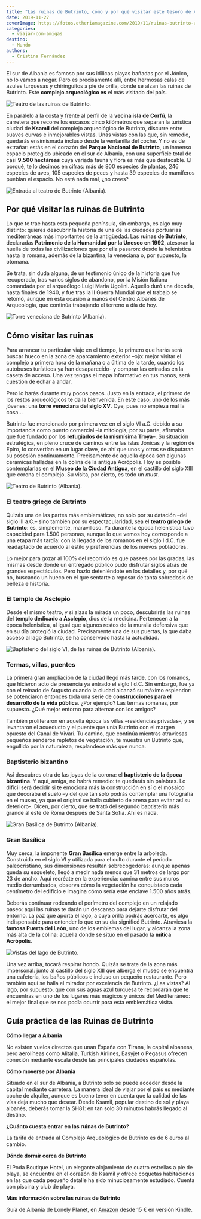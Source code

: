 ```yaml
---
title: "Las ruinas de Butrinto, cómo y por qué visitar este tesoro de Albania"
date: 2019-11-27
coverImage: https://fotos.etheriamagazine.com/2019/11/ruinas-butrinto-albania.jpg
categories: 
  - viajar-con-amigas
destino: 
  - Mundo
authors: 
  - Cristina Fernández
---
```


El sur de Albania es famoso por sus idílicas playas bañadas por el Jónico, no lo vamos a 
negar. Pero es precisamente allí, entre hermosas calas de azules turquesas y 
chiringuitos a pie de orilla, donde se alzan las ruinas de Butrinto. Este **complejo 
arqueológico es** el más visitado del país. 

![Teatro de las ruinas de Butrinto.](https://fotos.etheriamagazine.com/2019/11/ruinas-butrinto-albania.jpg "Teatro de las ruinas de Butrinto. ©PB")

En paralelo a la costa y frente al perfil de la **vecina isla de Corfú**, la carretera 
que recorre los escasos cinco kilómetros que separan la turística ciudad de **Ksamil** 
del complejo arqueológico de Butrinto, discurre entre suaves curvas e inmejorables 
vistas. Unas vistas con las que, sin remedio, quedarás ensimismada incluso desde la 
ventanilla del coche. Y no es de extrañar: estás en el corazón del **Parque Nacional de 
Butrinto**, un inmenso espacio protegido ubicado en el sur de Albania, con una 
superficie total de casi **9.500 hectáreas** cuya variada fauna y flora es más que 
destacable. El porqué, te lo decimos en cifras: más de 800 especies de plantas, 246 
especies de aves, 105 especies de peces y hasta 39 especies de mamíferos pueblan el 
espacio. No está nada mal, ¿no crees? 

![Entrada al teatro de Butrinto (Albania).](https://fotos.etheriamagazine.com/2019/11/albania-entrada-a-teatro-butrinto.jpg "Entrada al teatro de Butrinto (Albania).")

## Por qué visitar las ruinas de Butrinto

Lo que te trae hasta esta pequeña península, sin embargo, es algo muy distinto: quieres 
descubrir la historia de una de las ciudades portuarias mediterráneas más importantes de 
la antigüedad. Las **ruinas de Butrinto**, declaradas **Patrimonio de la Humanidad por 
la Unesco en 1992**, atesoran la huella de todas las civilizaciones que por ella 
pasaron: desde la helenística hasta la romana, además de la bizantina, la veneciana o, 
por supuesto, la otomana. 

Se trata, sin duda alguna, de un testimonio único de la historia que fue recuperado, 
tras varios siglos de abandono, por la Misión Italiana comandada por el arqueólogo Luigi 
Maria Ugolini. Aquello duró una década, hasta finales de 1940, y fue tras la II Guerra 
Mundial que el trabajo se retomó, aunque en esta ocasión a manos del Centro Albanés de 
Arqueología, que continúa trabajando el terreno a día de hoy. 

![Torre veneciana de Butrinto (Albania).](https://fotos.etheriamagazine.com/2019/11/albania-torre-veneciana-Butrinto.jpg "Torre veneciana de Butrinto (Albania).")

## Cómo visitar las ruinas

Para arrancar tu particular viaje en el tiempo, lo primero que harás será buscar hueco 
en la zona de aparcamiento exterior –ojo: mejor visitar el complejo a primera hora de la 
mañana o a última de la tarde, cuando los autobuses turísticos ya han desaparecido- y 
comprar las entradas en la caseta de acceso. Una vez tengas el mapa informativo en tus 
manos, será cuestión de echar a andar. 

Pero lo harás durante muy pocos pasos. Justo en la entrada, el primero de los restos 
arqueológicos te da la bienvenida. En este caso, uno de los más jóvenes: una **torre 
veneciana del siglo XV**. Oye, pues no empieza mal la cosa… 

Butrinto fue mencionado por primera vez en el siglo VI a.C. debido a su importancia como 
puerto comercial –la mitología, por su parte, afirmaba que fue fundado por los 
**refugiados de la mismísima Troya**–. Su situación estratégica, en pleno cruce de 
caminos entre las islas Jónicas y la región de Epiro, lo convertían en un lugar clave, 
de ahí que unos y otros se disputaran su posesión continuamente. Precisamente de aquella 
época son algunas cerámicas halladas en la colina de la antigua Acrópolis. Hoy es 
posible contemplarlas en el **Museo de la Ciudad Antigua**, en el castillo del siglo 
XIII que corona el complejo. Su visita, por cierto, es todo un _must_. 

![Teatro de Butrinto (Albania).](https://fotos.etheriamagazine.com/2019/11/albania-Teatro-Butrinto.jpg "Teatro de Butrinto (Albania). ©Cristina Fernández")

### El teatro griego de Butrinto

Quizás una de las partes más emblemáticas, no solo por su datación –del siglo III a.C.– 
sino también por su espectacularidad, sea el **teatro griego de Butrinto**: es, 
simplemente, maravilloso. Ya durante la época helenística tuvo capacidad para 1.500 
personas, aunque lo que vemos hoy corresponde a una etapa más tardía: con la llegada de 
los romanos en el siglo I d.C. fue readaptado de acuerdo al estilo y preferencias de los 
nuevos pobladores. 

Lo mejor para gozar al 100% del recorrido es que pasees por las gradas, las mismas desde 
donde un entregado público pudo disfrutar siglos atrás de grandes espectáculos. Pero 
hazlo deteniéndote en los detalles y, por qué no, buscando un hueco en el que sentarte a 
reposar de tanta sobredosis de belleza e historia. 

### El templo de Asclepio

Desde el mismo teatro, y si alzas la mirada un poco, descubrirás las ruinas del **templo 
dedicado a Asclepio**, dios de la medicina. Pertenecen a la época helenística, al igual 
que algunos restos de la muralla defensiva que en su día protegió la ciudad. 
Precisamente una de sus puertas, la que daba acceso al lago Butrinto, se ha conservado 
hasta la actualidad. 

![Baptisterio del siglo VI, de las ruinas de Butrinto (Albania).](https://fotos.etheriamagazine.com/2019/11/albania-ruinas-butrinto-Baptisterio-siglo-VI.jpg "Baptisterio del siglo VI, de las ruinas de Butrinto (Albania). ©C.F.")

### Termas, villas, puentes

La primera gran ampliación de la ciudad llegó más tarde, con los romanos, que hicieron 
acto de presencia ya entrado el siglo I d.C. Sin embargo, fue ya con el reinado de 
Augusto cuando la ciudad alcanzó su máximo esplendor: se potenciaron entonces toda una 
serie de **construcciones para el desarrollo de la vida pública**. ¿Por ejemplo? Las 
termas romanas, por supuesto. ¿Qué mejor entorno para alternar con los amigos? 

También proliferaron en aquella época las villas –residencias privadas–, y se levantaron 
el acueducto y el puente que unía Butrinto con el margen opuesto del Canal de Vivari. Tu 
camino, que continúa mientras atraviesas pequeños senderos repletos de vegetación, te 
muestra un Butrinto que, engullido por la naturaleza, resplandece más que nunca. 

### Baptisterio bizantino

Así descubres otra de las joyas de la corona: el **baptisterio de la época bizantina**. 
Y aquí, amiga, no habrá remedio: te quedarás sin palabras. Lo difícil será decidir si te 
emociona más la construcción en sí o el mosaico que decoraba el suelo –y del que tan 
solo podrás contemplar una fotografía en el museo, ya que el original se halla cubierto 
de arena para evitar así su deterioro-. Dicen, por cierto, que se trató del segundo 
baptisterio más grande al este de Roma después de Santa Sofía. Ahí es nada. 

![Gran Basílica de Butrinto (Albania).](https://fotos.etheriamagazine.com/2019/11/albania-gran-basilica-butrinto.jpg "Gran Basílica de Butrinto (Albania). ©C.F.")

### Gran Basílica

Muy cerca, la imponente **Gran Basílica** emerge entre la arboleda. Construida en el 
siglo VI y utilizada para el culto durante el periodo paleocristiano, sus dimensiones 
resultan sobrecogedoras: aunque apenas queda su esqueleto, llegó a medir nada menos que 
31 metros de largo por 23 de ancho. Aquí recréate en la experiencia: camina entre sus 
muros medio derrumbados, observa cómo la vegetación ha conquistado cada centímetro del 
edificio e imagina cómo sería este enclave 1.500 años atrás. 

Deberás continuar rodeando el perímetro del complejo en un relajado paseo: aquí las 
ruinas te darán un descanso para dejarte disfrutar del entorno. La paz que aporta el 
lago, a cuya orilla podrás acercarte, es algo indispensable para entender lo que en su 
día significó Butrinto. Atraviesa la **famosa Puerta del León**, uno de los emblemas del 
lugar, y alcanza la zona más alta de la colina: aquella donde se situó en el pasado la 
**mítica Acrópolis**. 

![Vistas del lago de Butrinto.](https://fotos.etheriamagazine.com/2019/11/albania-vistas-del-Lago-Butrinto.jpg "Vistas del lago de Butrinto. © C.F.")

Una vez arriba, tocará respirar hondo. Quizás se trate de la zona más impersonal: junto 
al castillo del siglo XIII que alberga el museo se encuentra una cafetería, los baños 
públicos e incluso un pequeño restaurante. Pero también aquí se halla el mirador por 
excelencia de Butrinto. ¿Las vistas? Al lago, por supuesto, que con sus aguas azul 
turquesa te recordarán que te encuentras en uno de los lugares más mágicos y únicos del 
Mediterráneo: el mejor final que se nos podía ocurrir para esta emblemática visita. 

## Guía práctica de las Ruinas de Butrinto

**Cómo llegar a Albania** 

No existen vuelos directos que unan España con Tirana, la capital albanesa, pero 
aerolíneas como Alitalia, Turkish Airlines, Easyjet o Pegasus ofrecen conexión mediante 
escala desde las principales ciudades españolas. 

**Cómo moverse por Albania** 

Situado en el sur de Albania, a Butrinto solo se puede acceder desde la capital mediante 
carretera. La manera ideal de viajar por el país es mediante coche de alquiler, aunque 
es bueno tener en cuenta que la calidad de las vías deja mucho que desear. Desde Ksamil, 
popular destino de sol y playa albanés, deberás tomar la SH81: en tan solo 30 minutos 
habrás llegado al destino. 

**¿Cuánto cuesta entrar en las ruinas de Butrinto?** 

La tarifa de entrada al Complejo Arqueológico de Butrinto es de 6 euros al cambio. 

**Dónde dormir cerca de Butrinto** 

El Poda Boutique Hotel, un elegante alojamiento de cuatro estrellas a pie de playa, se 
encuentra en el corazón de Ksamil y ofrece coquetas habitaciones en las que cada pequeño 
detalle ha sido minuciosamente estudiado. Cuenta con piscina y club de playa. 

**Más información sobre las ruinas de Butrinto** 

Guía de Albania de Lonely Planet, en [Amazon](https://amzn.to/33tW2Fl) desde 15 € en 
versión Kindle.
